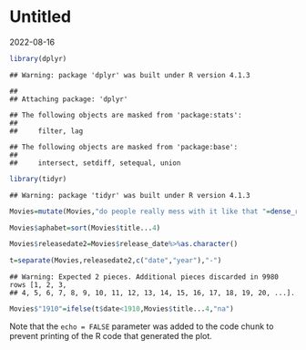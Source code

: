 Untitled
================
2022-08-16

``` r
library(dplyr)
```

    ## Warning: package 'dplyr' was built under R version 4.1.3

    ## 
    ## Attaching package: 'dplyr'

    ## The following objects are masked from 'package:stats':
    ## 
    ##     filter, lag

    ## The following objects are masked from 'package:base':
    ## 
    ##     intersect, setdiff, setequal, union

``` r
library(tidyr)
```

    ## Warning: package 'tidyr' was built under R version 4.1.3

``` r
Movies=mutate(Movies,"do people really mess with it like that "=dense_rank(vote_average))
```

``` r
Movies$aphabet=sort(Movies$title...4)
```

``` r
Movies$releasedate2=Movies$release_date%>%as.character()
```

``` r
t=separate(Movies,releasedate2,c("date","year"),"-")
```

    ## Warning: Expected 2 pieces. Additional pieces discarded in 9980 rows [1, 2, 3,
    ## 4, 5, 6, 7, 8, 9, 10, 11, 12, 13, 14, 15, 16, 17, 18, 19, 20, ...].

``` r
Movies$"1910"=ifelse(t$date<1910,Movies$title...4,"na")
```

Note that the `echo = FALSE` parameter was added to the code chunk to
prevent printing of the R code that generated the plot.
